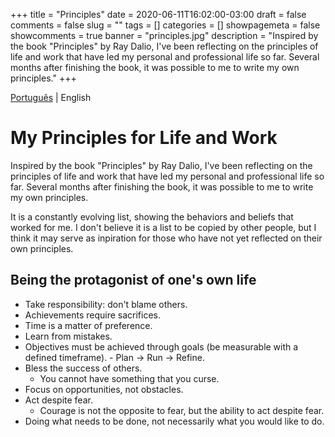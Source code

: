 +++ 
title = "Principles"
date = 2020-06-11T16:02:00-03:00
draft = false 
comments = false 
slug = "" 
tags = []
categories = []
showpagemeta = false
showcomments = true
banner = "principles.jpg"
description = "Inspired by the book \"Principles\" by Ray Dalio, I've been reflecting on the principles of life and work that have led my personal and professional life so far. Several months after finishing the book, it was possible to me to write my own principles."
+++

[Português](/principios) | English


# My Principles for Life and Work

Inspired by the book "Principles" by Ray Dalio, I've been reflecting on the principles of life and work that have led my personal and professional life so far. Several months after finishing the book, it was possible to me to write my own principles.

It is a constantly evolving list, showing the behaviors and beliefs that worked for me. I don't believe it is a list to be copied by other people, but I think it may serve as inpiration for those who have not yet reflected on their own principles.

## Being the protagonist of one's own life
   - Take responsibility: don't blame others.
   - Achievements require sacrifices.
   - Time is a matter of preference.
   - Learn from mistakes.
   - Objectives must be achieved through goals (be measurable with a defined timeframe).
         - Plan -> Run -> Refine.
   - Bless the success of others.
        - You cannot have something that you curse.
   - Focus on opportunities, not obstacles.
   - Act despite fear.
        - Courage is not the opposite to fear, but the ability to act despite fear.
   - Doing what needs to be done, not necessarily what you would like to do.

